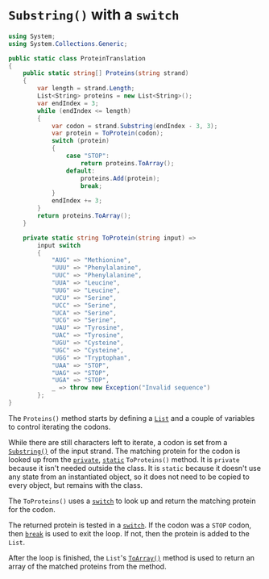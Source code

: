 # `Substring()` with a `switch`

```csharp
using System;
using System.Collections.Generic;

public static class ProteinTranslation
{
    public static string[] Proteins(string strand)
    {
        var length = strand.Length;
        List<String> proteins = new List<String>();
        var endIndex = 3;
        while (endIndex <= length)
        {
            var codon = strand.Substring(endIndex - 3, 3);
            var protein = ToProtein(codon);
            switch (protein)
            {
                case "STOP":
                    return proteins.ToArray();
                default:
                    proteins.Add(protein);
                    break;
            }
            endIndex += 3;
        }
        return proteins.ToArray();
    }

    private static string ToProtein(string input) =>
        input switch
        {
            "AUG" => "Methionine",
            "UUU" => "Phenylalanine",
            "UUC" => "Phenylalanine",
            "UUA" => "Leucine",
            "UUG" => "Leucine",
            "UCU" => "Serine",
            "UCC" => "Serine",
            "UCA" => "Serine",
            "UCG" => "Serine",
            "UAU" => "Tyrosine",
            "UAC" => "Tyrosine",
            "UGU" => "Cysteine",
            "UGC" => "Cysteine",
            "UGG" => "Tryptophan",
            "UAA" => "STOP",
            "UAG" => "STOP",
            "UGA" => "STOP",
            _ => throw new Exception("Invalid sequence")
        };
}
```

The `Proteins()` method starts by defining a [`List`][list] and a couple of variables to control iterating the codons.

While there are still characters left to iterate, a codon is set from a [`Substring()`][substring] of the input strand.
The matching protein for the codon is looked up from the [`private`][private], [`static`][static] `ToProteins()` method.
It is `private` because it isn't needed outside the class.
It is `static` because it doesn't use any state from an instantiated object, so it does not need to be copied to every object,
but remains with the class.

The `ToProteins()` uses a [`switch`][switch] to look up and return the matching protein for the codon.

The returned protein is tested in a [`switch`][switch].
If the codon was a `STOP` codon, then [`break`][break] is used to exit the loop.
If not, then the protein is added to the `List`.

After the loop is finished, the `List`'s [`ToArray()`][toarray] method is used to return an array of the matched proteins from the method.

[private]: https://learn.microsoft.com/en-us/dotnet/csharp/language-reference/keywords/private
[static]: https://learn.microsoft.com/en-us/dotnet/csharp/language-reference/keywords/static
[list]: https://learn.microsoft.com/en-us/dotnet/api/system.collections.generic.list-1
[substring]: https://learn.microsoft.com/en-us/dotnet/api/system.string.substring
[switch]: https://learn.microsoft.com/en-us/dotnet/csharp/language-reference/statements/selection-statements#the-switch-statement
[break]: https://learn.microsoft.com/en-us/dotnet/csharp/language-reference/statements/jump-statements#the-break-statement
[toarray]: https://learn.microsoft.com/en-us/dotnet/api/system.collections.generic.list-1.toarray
